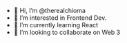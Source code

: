 - 👋 Hi, I’m @therealchioma
- 👀 I’m interested in Frontend Dev.
- 🌱 I’m currently learning React
- 💞️ I’m looking to collaborate on Web 3
<!-- - 📫 How to reach me ![Instagram](https://instagram.com/cheeoma____) -->


<!---
therealchioma/therealchioma is a ✨ special ✨ repository because its `README.md` (this file) appears on your GitHub profile.
You can click the Preview link to take a look at your changes.
--->
